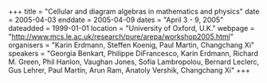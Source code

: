 +++
title = "Cellular and diagram algebras in mathematics and physics"
date = 2005-04-03
enddate = 2005-04-09
dates = "April 3 - 9, 2005"
dateadded = 1999-01-01
location = "University of Oxford, U.K."
webpage = "http://www.mcs.le.ac.uk/research/pure/arepa/workshop2005.html"
organisers = "Karin Erdmann, Steffen Koenig, Paul Martin, Changchang Xi"
speakers = "Georgia Benkart, Philippe DiFrancesco, Karin Erdmann, Richard M. Green, Phil Hanlon, Vaughan Jones, Sofia Lambropolou, Bernard Leclerc, Gus Lehrer, Paul Martin, Arun Ram, Anatoly Vershik, Changchang Xi"
+++
